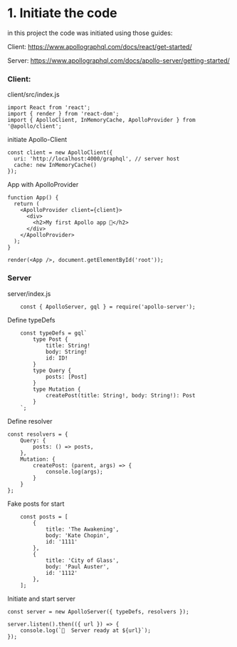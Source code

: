 # 1. Initiate the code

   in this project the code was initiated using those guides:
   
   Client: https://www.apollographql.com/docs/react/get-started/

   Server: https://www.apollographql.com/docs/apollo-server/getting-started/

### Client:

client/src/index.js

    import React from 'react';
    import { render } from 'react-dom';
    import { ApolloClient, InMemoryCache, ApolloProvider } from '@apollo/client';

initiate Apollo-Client

    const client = new ApolloClient({
      uri: 'http://localhost:4000/graphql', // server host
      cache: new InMemoryCache()
    });
    
App with ApolloProvider

    function App() {
      return (
        <ApolloProvider client={client}>
          <div>
            <h2>My first Apollo app 🚀</h2>
          </div>
        </ApolloProvider>
      );
    }
    
    render(<App />, document.getElementById('root'));


### Server

server/index.js

        const { ApolloServer, gql } = require('apollo-server');

Define typeDefs 

        const typeDefs = gql`
            type Post { 
                title: String!
                body: String!
                id: ID!
            }
            type Query {
                posts: [Post]
            }
            type Mutation {
                createPost(title: String!, body: String!): Post
            }
        `;

Define resolver

    const resolvers = {
        Query: {
            posts: () => posts,
        },
        Mutation: {
            createPost: (parent, args) => {
                console.log(args);
            }
        }
    };

Fake posts for start

        const posts = [
            {
                title: 'The Awakening',
                body: 'Kate Chopin',
                id: '1111'
            },
            {
                title: 'City of Glass',
                body: 'Paul Auster',
                id: '1112'
            },
        ];


Initiate and start server

    const server = new ApolloServer({ typeDefs, resolvers });
    
    server.listen().then(({ url }) => {
        console.log(`🚀  Server ready at ${url}`);
    });
